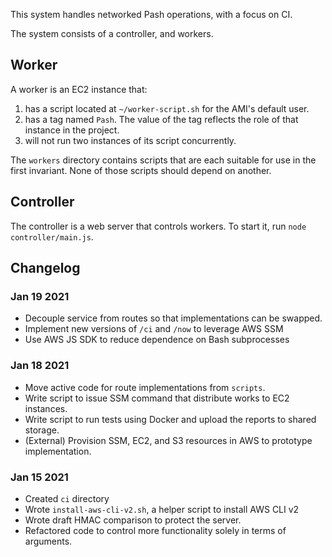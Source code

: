 This system handles networked Pash operations, with a focus on CI.

The system consists of a controller, and workers.


## Worker

A worker is an EC2 instance that:

1. has a script located at `~/worker-script.sh` for the AMI's default user.
2. has a tag named `Pash`. The value of the tag reflects the role of that instance in the project.
3. will not run two instances of its script concurrently.

The `workers` directory contains scripts that are each suitable for
use in the first invariant. None of those scripts should depend on
another.


## Controller

The controller is a web server that controls workers.
To start it, run `node controller/main.js`.


## Changelog

### Jan 19 2021

- Decouple service from routes so that implementations can be swapped.
- Implement new versions of `/ci` and `/now` to leverage AWS SSM
- Use AWS JS SDK to reduce dependence on Bash subprocesses


### Jan 18 2021

- Move active code for route implementations from `scripts`.
- Write script to issue SSM command that distribute works to EC2 instances.
- Write script to run tests using Docker and upload the reports to shared storage.
- (External) Provision SSM, EC2, and S3 resources in AWS to prototype implementation.


### Jan 15 2021

- Created `ci` directory
- Wrote `install-aws-cli-v2.sh`, a helper script to install AWS CLI v2
- Wrote draft HMAC comparison to protect the server.
- Refactored code to control more functionality solely in terms of arguments.
